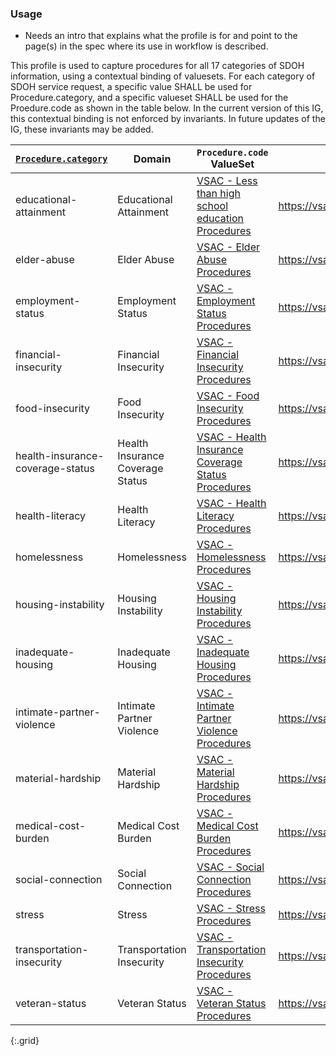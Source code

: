 

### Usage
* Needs an intro that explains what the profile is for and point to the page(s) in the spec where its use in workflow is described.

This profile is used to capture procedures for all 17 categories of SDOH information, using a contextual binding of valuesets.
For each category of SDOH service request, a specific value SHALL be used for Procedure.category, and a specific valueset SHALL be used for the Proedure.code as shown in the table below.  In the current version of this IG, this contextual binding is not enforced by invariants.  In future updates of the IG, these invariants may be added.

| [`Procedure.category`](ValueSet-SDOHCC-ValueSetSDOHProcedure.html) | Domain | `Procedure.code` ValueSet | ValueSet URL |
| ------ | -------------------- | ------------------------- | ------------ |
| educational-attainment  | Educational Attainment | [VSAC -  Less than high school education Procedures ]( https://vsac.nlm.nih.gov/valueset/2.16.840.1.113762.1.4.1247.56/expansion/Latest ) | https://vsac.nlm.nih.gov/valueset/2.16.840.1.113762.1.4.1247.56/expansion/Latest |
| elder-abuse  | Elder Abuse | [VSAC -  Elder Abuse Procedures ]( https://vsac.nlm.nih.gov/valueset/2.16.840.1.113762.1.4.1247.67/expansion/Latest ) | https://vsac.nlm.nih.gov/valueset/2.16.840.1.113762.1.4.1247.67/expansion/Latest |
| employment-status  | Employment Status | [VSAC -  Employment Status Procedures ]( https://vsac.nlm.nih.gov/valueset/2.16.840.1.113762.1.4.1247.59/expansion/Latest ) | https://vsac.nlm.nih.gov/valueset/2.16.840.1.113762.1.4.1247.59/expansion/Latest |
| financial-insecurity  | Financial Insecurity | [VSAC -  Financial Insecurity Procedures ]( https://vsac.nlm.nih.gov/valueset/2.16.840.1.113762.1.4.1247.32/expansion/Latest ) | https://vsac.nlm.nih.gov/valueset/2.16.840.1.113762.1.4.1247.32/expansion/Latest |
| food-insecurity  | Food Insecurity | [VSAC -  Food Insecurity Procedures ]( https://vsac.nlm.nih.gov/valueset/2.16.840.1.113762.1.4.1247.7/expansion/Latest ) | https://vsac.nlm.nih.gov/valueset/2.16.840.1.113762.1.4.1247.7/expansion/Latest |
| health-insurance-coverage-status  | Health Insurance Coverage Status | [VSAC -  Health Insurance Coverage Status Procedures ]( https://vsac.nlm.nih.gov/valueset/2.16.840.1.113762.1.4.1247.125/expansion/Latest ) | https://vsac.nlm.nih.gov/valueset/2.16.840.1.113762.1.4.1247.125/expansion/Latest |
| health-literacy  | Health Literacy | [VSAC -  Health Literacy Procedures ]( https://vsac.nlm.nih.gov/valueset/2.16.840.1.113762.1.4.1247.118/expansion/Latest ) | https://vsac.nlm.nih.gov/valueset/2.16.840.1.113762.1.4.1247.118/expansion/Latest |
| homelessness  | Homelessness | [VSAC -  Homelessness Procedures ]( https://vsac.nlm.nih.gov/valueset/2.16.840.1.113762.1.4.1247.20/expansion/Latest ) | https://vsac.nlm.nih.gov/valueset/2.16.840.1.113762.1.4.1247.20/expansion/Latest |
| housing-instability  | Housing Instability | [VSAC -  Housing Instability Procedures ]( https://vsac.nlm.nih.gov/valueset/2.16.840.1.113762.1.4.1247.44/expansion/Latest ) | https://vsac.nlm.nih.gov/valueset/2.16.840.1.113762.1.4.1247.44/expansion/Latest |
| inadequate-housing  | Inadequate Housing | [VSAC -  Inadequate Housing Procedures ]( https://vsac.nlm.nih.gov/valueset/2.16.840.1.113762.1.4.1247.52/expansion/Latest ) | https://vsac.nlm.nih.gov/valueset/2.16.840.1.113762.1.4.1247.52/expansion/Latest |
| intimate-partner-violence  | Intimate Partner Violence | [VSAC -  Intimate Partner Violence Procedures ]( https://vsac.nlm.nih.gov/valueset/2.16.840.1.113762.1.4.1247.97/expansion/Latest ) | https://vsac.nlm.nih.gov/valueset/2.16.840.1.113762.1.4.1247.97/expansion/Latest |
| material-hardship  | Material Hardship | [VSAC -  Material Hardship Procedures ]( https://vsac.nlm.nih.gov/valueset/2.16.840.1.113762.1.4.1247.39/expansion/Latest ) | https://vsac.nlm.nih.gov/valueset/2.16.840.1.113762.1.4.1247.39/expansion/Latest |
| medical-cost-burden  | Medical Cost Burden | [VSAC -  Medical Cost Burden Procedures ]( https://vsac.nlm.nih.gov/valueset/2.16.840.1.113762.1.4.1247.122/expansion/Latest ) | https://vsac.nlm.nih.gov/valueset/2.16.840.1.113762.1.4.1247.122/expansion/Latest |
| social-connection  | Social Connection | [VSAC -  Social Connection Procedures ]( https://vsac.nlm.nih.gov/valueset/2.16.840.1.113762.1.4.1247.94/expansion/Latest ) | https://vsac.nlm.nih.gov/valueset/2.16.840.1.113762.1.4.1247.94/expansion/Latest |
| stress  | Stress | [VSAC -  Stress Procedures ]( https://vsac.nlm.nih.gov/valueset/2.16.840.1.113762.1.4.1247.87/expansion/Latest ) | https://vsac.nlm.nih.gov/valueset/2.16.840.1.113762.1.4.1247.87/expansion/Latest |
| transportation-insecurity  | Transportation Insecurity | [VSAC -  Transportation Insecurity Procedures ]( https://vsac.nlm.nih.gov/valueset/2.16.840.1.113762.1.4.1247.27/expansion/Latest ) | https://vsac.nlm.nih.gov/valueset/2.16.840.1.113762.1.4.1247.27/expansion/Latest |
| veteran-status  | Veteran Status | [VSAC -  Veteran Status Procedures ]( https://vsac.nlm.nih.gov/valueset/2.16.840.1.113762.1.4.1247.90/expansion/Latest ) | https://vsac.nlm.nih.gov/valueset/2.16.840.1.113762.1.4.1247.90/expansion/Latest |
{:.grid}
